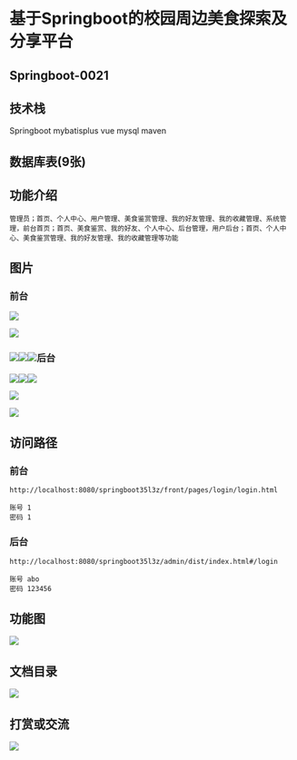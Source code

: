 # 基于Springboot的校园周边美食探索及分享平台 

## Springboot-0021



## 技术栈

Springboot mybatisplus vue mysql maven



## 数据库表(9张)



## 功能介绍

```properties
管理员；首页、个人中心、用户管理、美食鉴赏管理、我的好友管理、我的收藏管理、系统管理，前台首页；首页、美食鉴赏、我的好友、个人中心、后台管理，用户后台；首页、个人中心、美食鉴赏管理、我的好友管理、我的收藏管理等功能
```



## 图片

### 前台

![](./images/1.jpg)

![](./images/2.jpg)





### ![](./images/3.jpg)![](./images/4.jpg)![](./images/5.jpg)后台

![](./images/6.jpg)![](./images/7.jpg)![](./images/8.jpg)

![](./images/9.jpg)

![](./images/10.jpg)

## 访问路径

### 前台

```properties
http://localhost:8080/springboot35l3z/front/pages/login/login.html

账号 1
密码 1
```

### 后台

```properties
http://localhost:8080/springboot35l3z/admin/dist/index.html#/login

账号 abo
密码 123456
```





## 功能图

![](./images/gn.png)



## 文档目录

![](./images/wd.jpg)



## 打赏或交流

![](./images/vx.jpg)







